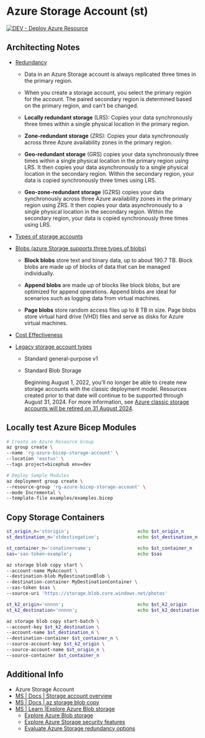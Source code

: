 # Azure Storage Account (st)

[![DEV - Deploy Azure Resource](https://github.com/ArtiomLK/azure-bicep-storage-account/actions/workflows/dev.orchestrator.yml/badge.svg?branch=main&event=push)](https://github.com/ArtiomLK/azure-bicep-storage-account/actions/workflows/dev.orchestrator.yml)

## Architecting Notes

- [Redundancy][11]

  - Data in an Azure Storage account is always replicated three times in the primary region.

  - When you create a storage account, you select the primary region for the account. The paired secondary region is determined based on the primary region, and can't be changed.

  - **Locally redundant storage** (LRS): Copies your data synchronously three times within a single physical location in the primary region.

  - **Zone-redundant storage** (ZRS): Copies your data synchronously across three Azure availability zones in the primary region.

  - **Geo-redundant storage** (GRS) copies your data synchronously three times within a single physical location in the primary region using LRS. It then copies your data asynchronously to a single physical location in the secondary region. Within the secondary region, your data is copied synchronously three times using LRS.

  - **Geo-zone-redundant storage** (GZRS) copies your data synchronously across three Azure availability zones in the primary region using ZRS. It then copies your data asynchronously to a single physical location in the secondary region. Within the secondary region, your data is copied synchronously three times using LRS.

- [Types of storage accounts][4]

- [Blobs (azure Storage supports three types of blobs)][9]

  - **Block blobs** store text and binary data, up to about 190.7 TB. Block blobs are made up of blocks of data that can be managed individually.

  - **Append blobs** are made up of blocks like block blobs, but are optimized for append operations. Append blobs are ideal for scenarios such as logging data from virtual machines.

  - **Page blobs** store random access files up to 8 TB in size. Page blobs store virtual hard drive (VHD) files and serve as disks for Azure virtual machines.

- [Cost Effectiveness][5]

- [Legacy storage account types][6]

  - Standard general-purpose v1
  - Standard Blob Storage

    Beginning August 1, 2022, you'll no longer be able to create new storage accounts with the classic deployment model. Resources created prior to that date will continue to be supported through August 31, 2024. For more information, see [Azure classic storage accounts will be retired on 31 August 2024][3].

## Locally test Azure Bicep Modules

```bash
# Create an Azure Resource Group
az group create \
--name 'rg-azure-bicep-storage-account' \
--location 'eastus' \
--tags project=bicephub env=dev

# Deploy Sample Modules
az deployment group create \
--resource-group 'rg-azure-bicep-storage-account' \
--mode Incremental \
--template-file examples/examples.bicep
```

## Copy Storage Containers

```bash
st_origin_n='storigin';                         echo $st_origin_n
st_destination_n='stdestingation';              echo $st_destination_n

st_container_n='conatinername';                 echo $st_container_n
sas='sas-token-example';                        echo $sas

az storage blob copy start \
--account-name MyAccount \
--destination-blob MyDestinationBlob \
--destination-container MyDestinationContainer \
--sas-token $sas \
--source-uri 'https://storage.blob.core.windows.net/photos'

st_k2_origin='nnnnn';                           echo $st_k2_origin
st_k2_destination='nnnnn';                      echo $st_k2_destination

az storage blob copy start-batch \
--account-key $st_k2_destination \
--account-name $st_destination_n \
--destination-container $st_container_n \
--source-account-key $st_k2_origin \
--source-account-name $st_origin_n \
--source-container $st_container_n
```

## Additional Info

- Azure Storage Account
- [MS | Docs | Storage account overview][1]
- [MS | Docs | az storage blob copy][2]
- [MS | Learn |Explore Azure Blob storage][7]
  - [Explore Azure Blob storage][8]
  - [Explore Azure Storage security features][10]
  - [Evaluate Azure Storage redundancy options][11]

[1]: https://learn.microsoft.com/en-us/azure/storage/common/storage-account-overview
[2]: https://docs.microsoft.com/en-us/cli/azure/storage/blob/copy
[3]: https://azure.microsoft.com/en-us/updates/classic-azure-storage-accounts-will-be-retired-on-31-august-2024/
[4]: https://learn.microsoft.com/en-us/azure/storage/common/storage-account-overview#types-of-storage-accounts
[5]: https://learn.microsoft.com/en-us/azure/storage/blobs/storage-blob-block-blob-premium#cost-effectiveness
[6]: https://learn.microsoft.com/en-us/azure/storage/common/storage-account-overview#legacy-storage-account-types
[7]: https://learn.microsoft.com/en-us/training/modules/explore-azure-blob-storage
[8]: https://learn.microsoft.com/en-us/training/modules/explore-azure-blob-storage/2-blob-storage-overview
[9]: https://learn.microsoft.com/en-us/training/modules/explore-azure-blob-storage/3-blob-storage-resources
[10]: https://learn.microsoft.com/en-us/training/modules/explore-azure-blob-storage/4-blob-storage-security
[11]: https://learn.microsoft.com/en-us/training/modules/explore-azure-blob-storage/5-azure-storage-redundancy
